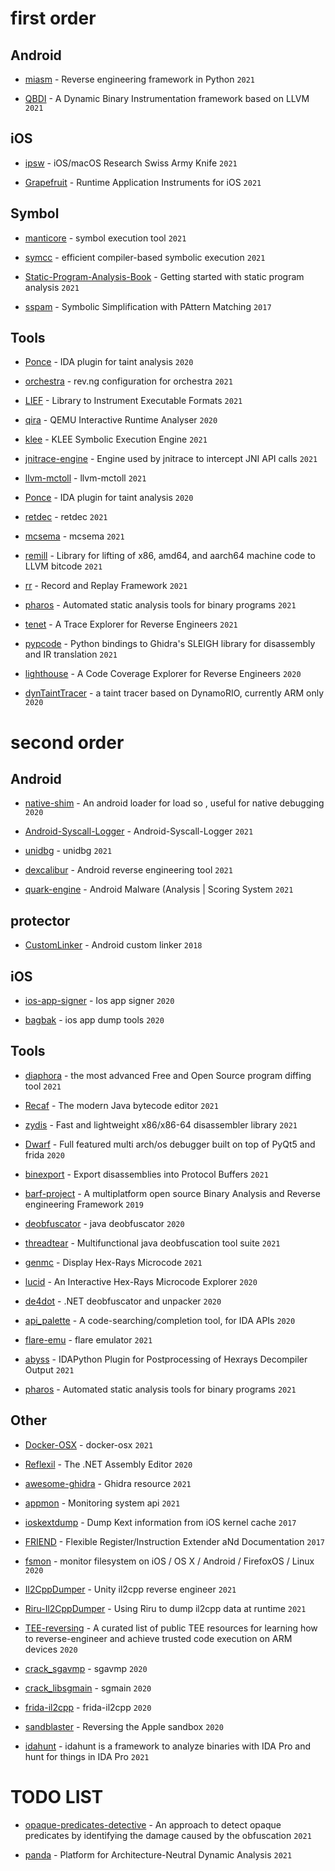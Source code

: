 
# first order

## Android

* [miasm](https://github.com/cea-sec/miasm) - Reverse engineering framework in Python `2021`

* [QBDI](https://github.com/QBDI/QBDI) - A Dynamic Binary Instrumentation framework based on LLVM  `2021`


## iOS

* [ipsw](https://github.com/blacktop/ipsw) - iOS/macOS Research Swiss Army Knife `2021`

* [Grapefruit](https://github.com/ChiChou/Grapefruit) - Runtime Application Instruments for iOS `2021`

## Symbol

* [manticore](https://github.com/trailofbits/manticore) - symbol execution tool `2021`

* [symcc](https://github.com/eurecom-s3/symcc) - efficient compiler-based symbolic execution `2021`

* [Static-Program-Analysis-Book](https://github.com/RangerNJU/Static-Program-Analysis-Book) - Getting started with static program analysis `2021` 

* [sspam](https://github.com/quarkslab/sspam) - Symbolic Simplification with PAttern Matching `2017`


## Tools

* [Ponce](https://github.com/illera88/Ponce) - IDA plugin for taint analysis `2020`

* [orchestra](https://github.com/revng/orchestra) - rev.ng configuration for orchestra `2021`

* [LIEF](https://github.com/lief-project/LIEF) - Library to Instrument Executable Formats `2021`

* [qira](https://github.com/geohot/qira) - QEMU Interactive Runtime Analyser `2020`

* [klee](https://github.com/klee/klee) - KLEE Symbolic Execution Engine `2021`

* [jnitrace-engine](https://github.com/chame1eon/jnitrace-engine) - Engine used by jnitrace to intercept JNI API calls `2021`

* [llvm-mctoll](https://github.com/microsoft/llvm-mctoll) - llvm-mctoll `2021`

* [Ponce](https://github.com/illera88/Ponce) - IDA plugin for taint analysis `2020`

* [retdec](https://github.com/avast/retdec) - retdec `2021`

* [mcsema](https://github.com/lifting-bits/mcsema) - mcsema `2021`

* [remill](https://github.com/lifting-bits/remill) - Library for lifting of x86, amd64, and aarch64 machine code to LLVM bitcode `2021`

* [rr](https://github.com/rr-debugger/rr) - Record and Replay Framework `2021`

* [pharos](https://github.com/cmu-sei/pharos) - Automated static analysis tools for binary programs `2021`

* [tenet](https://github.com/gaasedelen/tenet) - A Trace Explorer for Reverse Engineers `2021`

* [pypcode](https://github.com/angr/pypcode) - Python bindings to Ghidra's SLEIGH library for disassembly and IR translation  `2021`

* [lighthouse](https://github.com/gaasedelen/lighthouse) - A Code Coverage Explorer for Reverse Engineers `2020`

* [dynTaintTracer](https://github.com/vanhauser-thc/dynTaintTracer) - a taint tracer based on DynamoRIO, currently ARM only `2020`


# second order

## Android

* [native-shim](https://github.com/rednaga/native-shim) - An android loader for load so , useful for native debugging `2020` 

* [Android-Syscall-Logger](https://github.com/Katana-O/Android-Syscall-Logger) - Android-Syscall-Logger `2021`

* [unidbg](https://github.com/zhkl0228/unidbg) - unidbg `2021`

* [dexcalibur](https://github.com/FrenchYeti/dexcalibur) -  Android reverse engineering tool `2021`

* [quark-engine](https://github.com/quark-engine/quark-engine) - Android Malware (Analysis | Scoring System `2021`

## protector

* [CustomLinker](https://github.com/liumengdeqq/CustomLinker) - Android custom linker `2018` 

## iOS

* [ios-app-signer](https://github.com/DanTheMan827/ios-app-signer) - Ios app signer `2020`

* [bagbak](https://github.com/ChiChou/bagbak) - ios app dump tools `2020`

## Tools

* [diaphora](https://github.com/joxeankoret/diaphora) - the most advanced Free and Open Source program diffing tool `2021`

* [Recaf](https://github.com/Col-E/Recaf) - The modern Java bytecode editor `2021`

* [zydis](https://github.com/zyantific/zydis) - Fast and lightweight x86/x86-64 disassembler library `2021`

* [Dwarf](https://github.com/iGio90/Dwarf) - Full featured multi arch/os debugger built on top of PyQt5 and frida `2020`

* [binexport](https://github.com/google/binexport) - Export disassemblies into Protocol Buffers `2021`

* [barf-project](https://github.com/programa-stic/barf-project) - A multiplatform open source Binary Analysis and Reverse engineering Framework `2019`

* [deobfuscator](https://github.com/java-deobfuscator/deobfuscator) - java deobfuscator `2020`

* [threadtear](https://github.com/GraxCode/threadtear) - Multifunctional java deobfuscation tool suite `2021`

* [genmc](https://github.com/patois/genmc) - Display Hex-Rays Microcode `2021`

* [lucid](https://github.com/gaasedelen/lucid) - An Interactive Hex-Rays Microcode Explorer `2020`

* [de4dot](https://github.com/de4dot/de4dot) - .NET deobfuscator and unpacker `2020`

* [api_palette](https://github.com/0xKira/api_palette) - A code-searching/completion tool, for IDA APIs `2020`

* [flare-emu](https://github.com/fireeye/flare-emu) - flare emulator `2021`

* [abyss](https://github.com/patois/abyss) - IDAPython Plugin for Postprocessing of Hexrays Decompiler Output `2021`

* [pharos](https://github.com/cmu-sei/pharos) - Automated static analysis tools for binary programs `2021`


## Other

* [Docker-OSX](https://github.com/sickcodes/Docker-OSX) - docker-osx `2021`

* [Reflexil](https://github.com/sailro/Reflexil) - The .NET Assembly Editor `2020`

* [awesome-ghidra](https://github.com/TinyNiko/awesome-ghidra) - Ghidra resource  `2021`

* [appmon](https://github.com/dpnishant/appmon) - Monitoring system api `2021`

* [ioskextdump](https://github.com/cocoahuke/ioskextdump) - Dump Kext information from iOS kernel cache `2017`

* [FRIEND](https://github.com/nikosproject/FRIEND) - Flexible Register/Instruction Extender aNd Documentation `2017`

* [fsmon](https://github.com/nowsecure/fsmon) - monitor filesystem on iOS / OS X / Android / FirefoxOS / Linux `2020`

* [Il2CppDumper](https://github.com/Perfare/Il2CppDumper) - Unity il2cpp reverse engineer `2021`

* [Riru-Il2CppDumper](https://github.com/Perfare/Riru-Il2CppDumper) - Using Riru to dump il2cpp data at runtime `2021`

* [TEE-reversing](https://github.com/enovella/TEE-reversing) - A curated list of public TEE resources for learning how to reverse-engineer and achieve trusted code execution on ARM devices `2020`

* [crack_sgavmp](https://github.com/ylcangel/crack_sgavmp) - sgavmp `2020`

* [crack_libsgmain](https://github.com/ylcangel/crack_libsgmain) - sgmain `2020`

* [frida-il2cpp](https://github.com/qgy123/frida-il2cpp) - frida-il2cpp `2020`

* [sandblaster](https://github.com/malus-security/sandblaster) - Reversing the Apple sandbox `2020`

* [idahunt](https://github.com/nccgroup/idahunt) - idahunt is a framework to analyze binaries with IDA Pro and hunt for things in IDA Pro `2021`

# TODO LIST 

* [opaque-predicates-detective](https://github.com/yellowbyte/opaque-predicates-detective) - An approach to detect opaque predicates by identifying the damage caused by the obfuscation `2021`

* [panda](https://github.com/panda-re/panda) - Platform for Architecture-Neutral Dynamic Analysis `2021`
